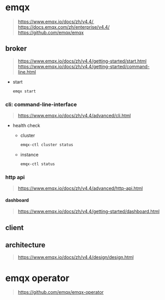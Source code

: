 # emqx

> https://www.emqx.io/docs/zh/v4.4/, https://docs.emqx.com/zh/enterprise/v4.4/ <br/>
https://github.com/emqx/emqx

## broker

> https://www.emqx.io/docs/zh/v4.4/getting-started/start.html <br/>
https://www.emqx.io/docs/zh/v4.4/getting-started/command-line.html

- start

    ```bash
    emqx start
    ```

### cli: command-line-interface

> https://www.emqx.io/docs/zh/v4.4/advanced/cli.html

- health check

    - cluster

        ```bash
        emqx-ctl cluster status
        ```

    - instance

        ```bash
        emqx-ctl status
        ```

### http api

> https://www.emqx.io/docs/zh/v4.4/advanced/http-api.html

#### dashboard

> https://www.emqx.io/docs/zh/v4.4/getting-started/dashboard.html

## client

## architecture

> https://www.emqx.io/docs/zh/v4.4/design/design.html

# emqx operator

> https://github.com/emqx/emqx-operator
